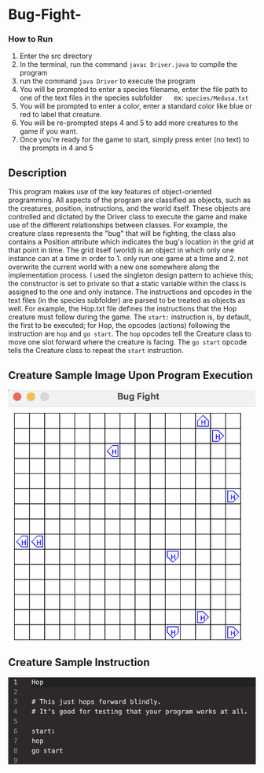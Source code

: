 # Bug-Fight-

### How to Run
1. Enter the src directory
2. In the terminal, run the command `javac Driver.java` to compile the program
3. run the command `java Driver` to execute the program
4. You will be prompted to enter a species filename, enter the file path to one of the text files in the species subfolder
&nbsp;&nbsp;&nbsp;&nbsp; ex: `species/Medusa.txt`
5. You will be prompted to enter a color, enter a standard color like blue or red to label that creature.
6. You will be re-prompted steps 4 and 5 to add more creatures to the game if you want.
7. Once you're ready for the game to start, simply press enter (no text) to the prompts in 4 and 5

## Description
This program makes use of the key features of object-oriented programming. All aspects of the program are classified as objects, such as the creatures, position, instructions, and the world itself. These objects are controlled and dictated by the Driver class to execute the game and make use of the different relationships between classes. For example, the creature class represents the "bug" that will be fighting, the class also contains a Position attribute which indicates the bug's location in the grid at that point in time. The grid itself (world) is an object in which only one instance can at a time in order to 1. only run one game at a time and 2. not overwrite the current world with a new one somewhere along the implementation process. I used the singleton design pattern to achieve this; the constructor is set to private so that a static variable within the class is assigned to the one and only instance. The instructions and opcodes in the text files (in the species subfolder) are parsed to be treated as objects as well. For example, the Hop.txt file defines the instructions that the Hop creature must follow during the game. The `start:` instruction is, by default, the first to be executed; for Hop, the opcodes (actions) following the instruction are `hop` and `go start`. The `hop` opcodes tell the Creature class to move one slot forward where the creature is facing. The `go start` opcode tells the Creature class to repeat the `start` instruction.

## Creature Sample Image Upon Program Execution
![example1](https://github.com/Diego-428/Bug-Fight-/blob/main/images/hop%20image.png?raw=true)

## Creature Sample Instruction
![example2](https://github.com/Diego-428/Bug-Fight-/blob/main/images/hop%20instruction.png?raw=true)
